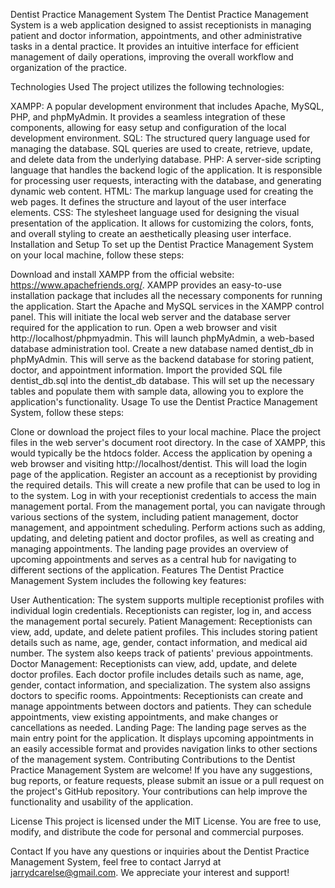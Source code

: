Dentist Practice Management System
The Dentist Practice Management System is a web application designed to assist receptionists in managing patient and doctor information, appointments, and other administrative tasks in a dental practice. It provides an intuitive interface for efficient management of daily operations, improving the overall workflow and organization of the practice.

Technologies Used
The project utilizes the following technologies:

XAMPP: A popular development environment that includes Apache, MySQL, PHP, and phpMyAdmin. It provides a seamless integration of these components, allowing for easy setup and configuration of the local development environment.
SQL: The structured query language used for managing the database. SQL queries are used to create, retrieve, update, and delete data from the underlying database.
PHP: A server-side scripting language that handles the backend logic of the application. It is responsible for processing user requests, interacting with the database, and generating dynamic web content.
HTML: The markup language used for creating the web pages. It defines the structure and layout of the user interface elements.
CSS: The stylesheet language used for designing the visual presentation of the application. It allows for customizing the colors, fonts, and overall styling to create an aesthetically pleasing user interface.
Installation and Setup
To set up the Dentist Practice Management System on your local machine, follow these steps:

Download and install XAMPP from the official website: https://www.apachefriends.org/. XAMPP provides an easy-to-use installation package that includes all the necessary components for running the application.
Start the Apache and MySQL services in the XAMPP control panel. This will initiate the local web server and the database server required for the application to run.
Open a web browser and visit http://localhost/phpmyadmin. This will launch phpMyAdmin, a web-based database administration tool.
Create a new database named dentist_db in phpMyAdmin. This will serve as the backend database for storing patient, doctor, and appointment information.
Import the provided SQL file dentist_db.sql into the dentist_db database. This will set up the necessary tables and populate them with sample data, allowing you to explore the application's functionality.
Usage
To use the Dentist Practice Management System, follow these steps:

Clone or download the project files to your local machine.
Place the project files in the web server's document root directory. In the case of XAMPP, this would typically be the htdocs folder.
Access the application by opening a web browser and visiting http://localhost/dentist. This will load the login page of the application.
Register an account as a receptionist by providing the required details. This will create a new profile that can be used to log in to the system.
Log in with your receptionist credentials to access the main management portal.
From the management portal, you can navigate through various sections of the system, including patient management, doctor management, and appointment scheduling. Perform actions such as adding, updating, and deleting patient and doctor profiles, as well as creating and managing appointments.
The landing page provides an overview of upcoming appointments and serves as a central hub for navigating to different sections of the application.
Features
The Dentist Practice Management System includes the following key features:

User Authentication: The system supports multiple receptionist profiles with individual login credentials. Receptionists can register, log in, and access the management portal securely.
Patient Management: Receptionists can view, add, update, and delete patient profiles. This includes storing patient details such as name, age, gender, contact information, and medical aid number. The system also keeps track of patients' previous appointments.
Doctor Management: Receptionists can view, add, update, and delete doctor profiles. Each doctor profile includes details such as name, age, gender, contact information, and specialization. The system also assigns doctors to specific rooms.
Appointments: Receptionists can create and manage appointments between doctors and patients. They can schedule appointments, view existing appointments, and make changes or cancellations as needed.
Landing Page: The landing page serves as the main entry point for the application. It displays upcoming appointments in an easily accessible format and provides navigation links to other sections of the management system.
Contributing
Contributions to the Dentist Practice Management System are welcome! If you have any suggestions, bug reports, or feature requests, please submit an issue or a pull request on the project's GitHub repository. Your contributions can help improve the functionality and usability of the application.

License
This project is licensed under the MIT License. You are free to use, modify, and distribute the code for personal and commercial purposes.

Contact
If you have any questions or inquiries about the Dentist Practice Management System, feel free to contact Jarryd at jarrydcarelse@gmail.com. We appreciate your interest and support!
